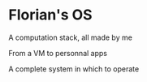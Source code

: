 # Florian's OS

A computation stack, all made by me

From a VM to personnal apps

A complete system in which to operate
